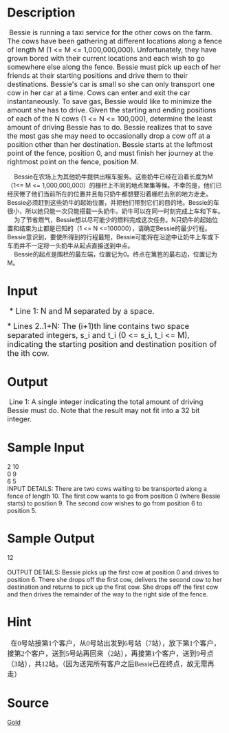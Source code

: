 
# Description

<div class="content"><p><span style="font-size: medium"> Bessie is running a taxi service for the other cows on the farm. The cows have been gathering at different locations along a fence of length M (1 &lt;= M &lt;= 1,000,000,000). Unfortunately, they have grown bored with their current locations and each wish to go somewhere else along the fence. Bessie must pick up each of her friends at their starting positions and drive them to their destinations. Bessie&#39;s car is small so she can only transport one cow in her car at a time. Cows can enter and exit the car instantaneously. To save gas, Bessie would like to minimize the amount she has to drive. Given the starting and ending positions of each of the N cows (1 &lt;= N &lt;= 100,000), determine the least amount of driving Bessie has to do. Bessie realizes that to save the most gas she may need to occasionally drop a cow off at a position other than her destination. Bessie starts at the leftmost point of the fence, position 0, and must finish her journey at the rightmost point on the fence, position M. </span></p>
<p></p>
<p></p>
<div style="text-indent: 12pt"><span style="text-indent: 12pt;">Bessie在农场上为其他奶牛提供出租车服务。这些奶牛已经在沿着长度为M（1&lt;= M &lt;= 1,000,000,000）的栅栏上不同的地点聚集等候。不幸的是，他们已经厌倦了他们当前所在的位置并且每只奶牛都想要沿着栅栏去别的地方走走。 Bessie必须赶到这些奶牛的起始位置，并把他们带到它们的目的地。Bessie的车很小，所以她只能一次只能搭载一头奶牛。奶牛可以在同一时刻完成上车和下车。</span></div>
<div style="text-indent: 12pt">为了节省燃气，Bessie想以尽可能少的燃料完成这次任务。N只奶牛的起始位置和结束为止都是已知的（1 &lt;= N &lt;=100000），请确定Bessie的最少行程。Bessie意识到，要使所得到的行程最短，Bessie可能将在沿途中让奶牛上车或下车而并不一定将一头奶牛从起点直接送到中点。</div>
<div style="text-indent: 12pt">Bessie的起点是围栏的最左端，位置记为0。终点在篱笆的最右边，位置记为M。</div>
<div style="text-indent: 12pt"></div></div>

# Input

<div class="content"><p><font size="4"> * Line 1: N and M separated by a space. </font></p>
<p><font size="4">* Lines 2..1+N: The (i+1)th line contains two space separated integers, s_i and t_i (0 &lt;= s_i, t_i &lt;= M), indicating the starting position and destination position of the ith cow. </font></p></div>

# Output

<div class="content"><p><span style="font-size: medium"> Line 1: A single integer indicating the total amount of driving Bessie must do. Note that the result may not fit into a 32 bit integer. </span></p></div>

# Sample Input

<div class="content"><span class="sampledata">2 10<br/>
0 9<br/>
6 5<br/>
 INPUT DETAILS: There are two cows waiting to be transported along a fence of length 10. The first cow wants to go from position 0 (where Bessie starts) to position 9. The second cow wishes to go from position 6 to position 5.</span></div>

# Sample Output

<div class="content"><span class="sampledata"> 12<br/>
<br/>
 OUTPUT DETAILS: Bessie picks up the first cow at position 0 and drives to position 6. There she drops off the first cow, delivers the second cow to her destination and returns to pick up the first cow. She drops off the first cow and then drives the remainder of the way to the right side of the fence. </span></div>

# Hint

<div class="content"><p></p><p class="MsoNormal" style="margin: 0cm 0cm 0pt"><span lang="EN-US" style="font-size: 12pt"><span style="mso-spacerun: yes"><font face="Calibri">  </font></span></span><span style="font-size: 12pt; font-family: 宋体; mso-ascii-font-family: Calibri; mso-hansi-font-family: Calibri">在</span><span lang="EN-US" style="font-size: 12pt"><font face="Calibri">0</font></span><span style="font-size: 12pt; font-family: 宋体; mso-ascii-font-family: Calibri; mso-hansi-font-family: Calibri">号站接第</span><span lang="EN-US" style="font-size: 12pt"><font face="Calibri">1</font></span><span style="font-size: 12pt; font-family: 宋体; mso-ascii-font-family: Calibri; mso-hansi-font-family: Calibri">个客户，从</span><span lang="EN-US" style="font-size: 12pt"><font face="Calibri">0</font></span><span style="font-size: 12pt; font-family: 宋体; mso-ascii-font-family: Calibri; mso-hansi-font-family: Calibri">号站出发到</span><span lang="EN-US" style="font-size: 12pt"><font face="Calibri">6</font></span><span style="font-size: 12pt; font-family: 宋体; mso-ascii-font-family: Calibri; mso-hansi-font-family: Calibri">号站（</span><span lang="EN-US" style="font-size: 12pt"><font face="Calibri">7</font></span><span style="font-size: 12pt; font-family: 宋体; mso-ascii-font-family: Calibri; mso-hansi-font-family: Calibri">站），放下第</span><span lang="EN-US" style="font-size: 12pt"><font face="Calibri">1</font></span><span style="font-size: 12pt; font-family: 宋体; mso-ascii-font-family: Calibri; mso-hansi-font-family: Calibri">个客户，接第</span><span lang="EN-US" style="font-size: 12pt"><font face="Calibri">2</font></span><span style="font-size: 12pt; font-family: 宋体; mso-ascii-font-family: Calibri; mso-hansi-font-family: Calibri">个客户，送到</span><span lang="EN-US" style="font-size: 12pt"><font face="Calibri">5</font></span><span style="font-size: 12pt; font-family: 宋体; mso-ascii-font-family: Calibri; mso-hansi-font-family: Calibri">号站再回来（</span><span lang="EN-US" style="font-size: 12pt"><font face="Calibri">2</font></span><span style="font-size: 12pt; font-family: 宋体; mso-ascii-font-family: Calibri; mso-hansi-font-family: Calibri">站），再接第</span><span lang="EN-US" style="font-size: 12pt"><font face="Calibri">1</font></span><span style="font-size: 12pt; font-family: 宋体; mso-ascii-font-family: Calibri; mso-hansi-font-family: Calibri">个客户，送到</span><span lang="EN-US" style="font-size: 12pt"><font face="Calibri">9</font></span><span style="font-size: 12pt; font-family: 宋体; mso-ascii-font-family: Calibri; mso-hansi-font-family: Calibri">号点（</span><span lang="EN-US" style="font-size: 12pt"><font face="Calibri">3</font></span><span style="font-size: 12pt; font-family: 宋体; mso-ascii-font-family: Calibri; mso-hansi-font-family: Calibri">站），共</span><span lang="EN-US" style="font-size: 12pt"><font face="Calibri">12</font></span><span style="font-size: 12pt; font-family: 宋体; mso-ascii-font-family: Calibri; mso-hansi-font-family: Calibri">站。（因为送完所有客户之后</span><span lang="EN-US" style="font-size: 12pt"><font face="Calibri">Bessie</font></span><span style="font-size: 12pt; font-family: 宋体; mso-ascii-font-family: Calibri; mso-hansi-font-family: Calibri">已在终点，故无需再走）</span><span lang="EN-US" style="font-size: 12pt"><o:p></o:p></span></p><p></p></div>

# Source

<div class="content"><p><a href="problemset.php?search=Gold">Gold</a></p></div>

